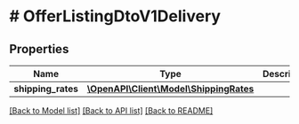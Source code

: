 # # OfferListingDtoV1Delivery

## Properties

Name | Type | Description | Notes
------------ | ------------- | ------------- | -------------
**shipping_rates** | [**\OpenAPI\Client\Model\ShippingRates**](ShippingRates.md) |  | [optional]

[[Back to Model list]](../../README.md#models) [[Back to API list]](../../README.md#endpoints) [[Back to README]](../../README.md)
